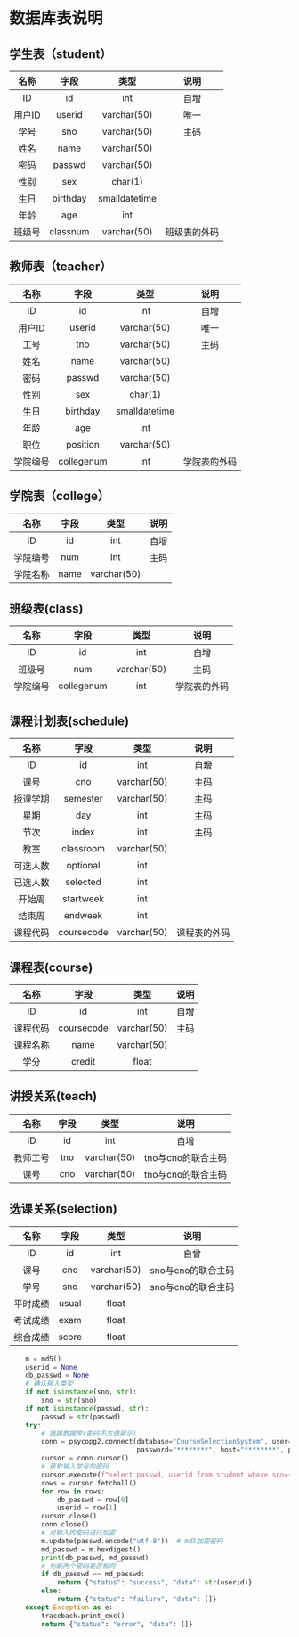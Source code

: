  

# 数据库表说明

## 学生表（student）

|  名称  |   字段   |     类型      |     说明     |
| :----: | :------: | :-----------: | :----------: |
|   ID   |    id    |      int      |     自增     |
| 用户ID |  userid  |  varchar(50)  |     唯一     |
|  学号  |   sno    |  varchar(50)  |     主码     |
|  姓名  |   name   |  varchar(50)  |              |
|  密码  |  passwd  |  varchar(50)  |              |
|  性别  |   sex    |    char(1)    |              |
|  生日  | birthday | smalldatetime |              |
|  年龄  |   age    |      int      |              |
| 班级号 | classnum |  varchar(50)  | 班级表的外码 |

## 教师表（teacher）

|   名称   |    字段    |     类型      |     说明     |
| :------: | :--------: | :-----------: | :----------: |
|    ID    |     id     |      int      |     自增     |
|  用户ID  |   userid   |  varchar(50)  |     唯一     |
|   工号   |    tno     |  varchar(50)  |     主码     |
|   姓名   |    name    |  varchar(50)  |              |
|   密码   |   passwd   |  varchar(50)  |              |
|   性别   |    sex     |    char(1)    |              |
|   生日   |  birthday  | smalldatetime |              |
|   年龄   |    age     |      int      |              |
|   职位   |  position  |  varchar(50)  |              |
| 学院编号 | collegenum |      int      | 学院表的外码 |

## 学院表（college）

|   名称   | 字段 |    类型     | 说明 |
| :------: | :--: | :---------: | :--: |
|    ID    |  id  |     int     | 自增 |
| 学院编号 | num  |     int     | 主码 |
| 学院名称 | name | varchar(50) |      |

## 班级表(class)

|   名称   |    字段    |    类型     |     说明     |
| :------: | :--------: | :---------: | :----------: |
|    ID    |     id     |     int     |     自增     |
|  班级号  |    num     | varchar(50) |     主码     |
| 学院编号 | collegenum |     int     | 学院表的外码 |

## 课程计划表(schedule)

|   名称   |    字段    |    类型     |     说明     |
| :------: | :--------: | :---------: | :----------: |
|    ID    |     id     |     int     |     自增     |
|   课号   |    cno     | varchar(50) |     主码     |
| 授课学期 |  semester  | varchar(50) |     主码     |
|   星期   |    day     |     int     |     主码     |
|   节次   |   index    |     int     |     主码     |
|   教室   | classroom  | varchar(50) |              |
| 可选人数 |  optional  |     int     |              |
| 已选人数 |  selected  |     int     |              |
|  开始周  | startweek  |     int     |              |
|  结束周  |  endweek   |     int     |              |
| 课程代码 | coursecode | varchar(50) | 课程表的外码 |



## 课程表(course)

|   名称   |    字段    |    类型     | 说明 |
| :------: | :--------: | :---------: | :--: |
|    ID    |     id     |     int     | 自增 |
| 课程代码 | coursecode | varchar(50) | 主码 |
| 课程名称 |    name    | varchar(50) |      |
|   学分   |   credit   |    float    |      |

## 讲授关系(teach)



|   名称   | 字段 |    类型     |        说明        |
| :------: | :--: | :---------: | :----------------: |
|    ID    |  id  |     int     |        自增        |
| 教师工号 | tno  | varchar(50) | tno与cno的联合主码 |
|   课号   | cno  | varchar(50) | tno与cno的联合主码 |

## 选课关系(selection)

|   名称   | 字段  |    类型     |        说明        |
| :------: | :---: | :---------: | :----------------: |
|    ID    |  id   |     int     |        自曾        |
|   课号   |  cno  | varchar(50) | sno与cno的联合主码 |
|   学号   |  sno  | varchar(50) | sno与cno的联合主码 |
| 平时成绩 | usual |    float    |                    |
| 考试成绩 | exam  |    float    |                    |
| 综合成绩 | score |    float    |                    |



```python
    m = md5()
    userid = None
    db_passwd = None
    # 确认输入类型
    if not isinstance(sno, str):
        sno = str(sno)
    if not isinstance(passwd, str):
        passwd = str(passwd)
    try:
        # 链接数据库(密码不方便展示)
        conn = psycopg2.connect(database="CourseSelectionSystem", user="********",
                                password="********", host="********", port="********")
        cursor = conn.cursor()
        # 获取输入学号的密码
        cursor.execute(f"select passwd, userid from student where sno={sno}")
        rows = cursor.fetchall()
        for row in rows:
            db_passwd = row[0]
            userid = row[1]
        cursor.close()
        conn.close()
		# 对输入的密码进行加密
        m.update(passwd.encode("utf-8"))  # md5加密密码
        md_passwd = m.hexdigest()
        print(db_passwd, md_passwd)
        # 判断两个密码是否相同
        if db_passwd == md_passwd:
            return {"status": "success", "data": str(userid)}
        else:
            return {"status": "failure", "data": []}
    except Exception as e:
        traceback.print_exc()
        return {"status": "error", "data": []}
```

